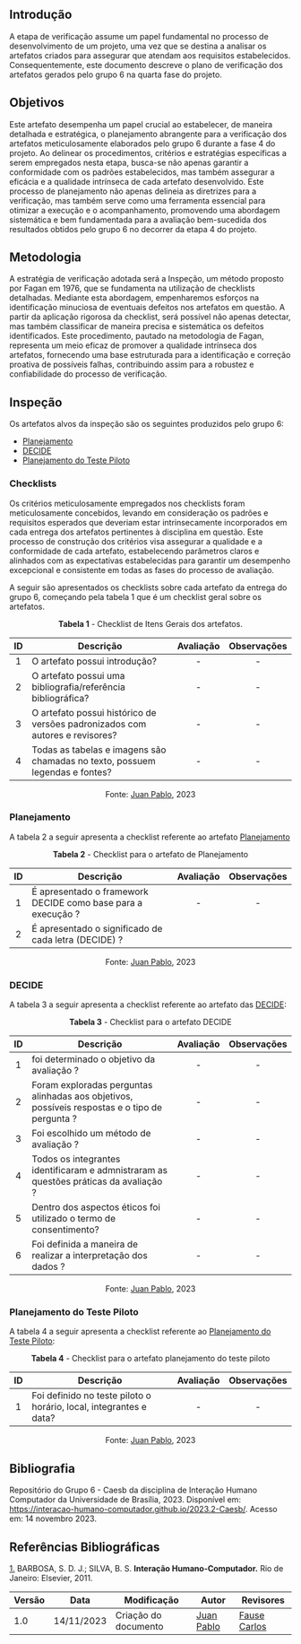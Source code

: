 ## Introdução

A etapa de verificação assume um papel fundamental no processo de desenvolvimento de um projeto, uma vez que se destina a analisar os artefatos criados para assegurar que atendam aos requisitos estabelecidos. Consequentemente, este documento descreve o plano de verificação dos artefatos gerados pelo grupo 6 na quarta fase do projeto.
 
## Objetivos

Este artefato desempenha um papel crucial ao estabelecer, de maneira detalhada e estratégica, o planejamento abrangente para a verificação dos artefatos meticulosamente elaborados pelo grupo 6 durante a fase 4 do projeto. Ao delinear os procedimentos, critérios e estratégias específicas a serem empregados nesta etapa, busca-se não apenas garantir a conformidade com os padrões estabelecidos, mas também assegurar a eficácia e a qualidade intrínseca de cada artefato desenvolvido. Este processo de planejamento não apenas delineia as diretrizes para a verificação, mas também serve como uma ferramenta essencial para otimizar a execução e o acompanhamento, promovendo uma abordagem sistemática e bem fundamentada para a avaliação bem-sucedida dos resultados obtidos pelo grupo 6 no decorrer da etapa 4 do projeto.

## Metodologia

A estratégia de verificação adotada será a Inspeção, um método proposto por Fagan em 1976, que se fundamenta na utilização de checklists detalhadas. Mediante esta abordagem, empenharemos esforços na identificação minuciosa de eventuais defeitos nos artefatos em questão. A partir da aplicação rigorosa da checklist, será possível não apenas detectar, mas também classificar de maneira precisa e sistemática os defeitos identificados. Este procedimento, pautado na metodologia de Fagan, representa um meio eficaz de promover a qualidade intrínseca dos artefatos, fornecendo uma base estruturada para a identificação e correção proativa de possíveis falhas, contribuindo assim para a robustez e confiabilidade do processo de verificação.

## Inspeção

Os artefatos alvos da inspeção são os seguintes produzidos pelo grupo 6:

-   [Planejamento](https://interacao-humano-computador.github.io/2023.2-Caesb/design%2C%20avalia%C3%A7%C3%A3o%20e%20desenvolvimento/Planejamento%20da%20avalia%C3%A7%C3%A3o/#planejamento)
-   [DECIDE](https://interacao-humano-computador.github.io/2023.2-Caesb/design%2C%20avalia%C3%A7%C3%A3o%20e%20desenvolvimento/Planejamento%20da%20avalia%C3%A7%C3%A3o/#d-determinar-os-objetivos)
-   [Planejamento do Teste Piloto](https://interacao-humano-computador.github.io/2023.2-Caesb/design%2C%20avalia%C3%A7%C3%A3o%20e%20desenvolvimento/Planejamento%20da%20avalia%C3%A7%C3%A3o/#planejamento-do-teste-piloto)


### Checklists
Os critérios meticulosamente empregados nos checklists foram meticulosamente concebidos, levando em consideração os padrões e requisitos esperados que deveriam estar intrinsecamente incorporados em cada entrega dos artefatos pertinentes à disciplina em questão. Este processo de construção dos critérios visa assegurar a qualidade e a conformidade de cada artefato, estabelecendo parâmetros claros e alinhados com as expectativas estabelecidas para garantir um desempenho excepcional e consistente em todas as fases do processo de avaliação.

A seguir são apresentados os checklists sobre cada artefato da entrega do grupo 6, começando pela tabela 1 que é um checklist geral sobre os artefatos.

<center>

**Tabela 1** - Checklist de Itens Gerais dos artefatos.

| ID  | Descrição                                                                                              | Avaliação | Observações |
| :-: | ------------------------------------------------------------------------------------------------------ | :-------: | :---------: |
|  1  | O artefato possui introdução?                                                                          |     -     |      -      |
|  2  | O artefato possui uma bibliografia/referência bibliográfica?                                           |     -     |      -      |
|  3  | O artefato possui histórico de versões padronizados com autores e revisores? |     -     |      -      |
|  4  | Todas as tabelas e imagens são chamadas no texto, possuem legendas e fontes?                           |     -     |      -      |


Fonte: [Juan Pablo](https://github.com/Juan-Ricarte), 2023

</center>

### Planejamento

A tabela 2 a seguir apresenta a checklist referente ao artefato [Planejamento](https://interacao-humano-computador.github.io/2023.2-Caesb/design%2C%20avalia%C3%A7%C3%A3o%20e%20desenvolvimento/Planejamento%20da%20avalia%C3%A7%C3%A3o/#planejamento)

<center>

**Tabela 2** - Checklist para o artefato de Planejamento

| ID  | Descrição                                                                                                                                                      | Avaliação | Observações |
| :-: | -------------------------------------------------------------------------------------------------------------------------------------------------------------- | :-------: | :---------: |
|  1  | É apresentado o framework DECIDE como base para  a execução ?                                                                      |     -     |      -      |
|  2 | É apresentado o significado de cada letra (DECIDE) ?                                                     

Fonte: [Juan Pablo](https://github.com/Juan-Ricarte), 2023

</center>

### DECIDE

A tabela 3 a seguir apresenta a checklist referente ao artefato das [DECIDE](https://interacao-humano-computador.github.io/2023.2-Caesb/design%2C%20avalia%C3%A7%C3%A3o%20e%20desenvolvimento/Planejamento%20da%20avalia%C3%A7%C3%A3o/#d-determinar-os-objetivos):

<center>

**Tabela 3** - Checklist para o artefato DECIDE

| ID  | Descrição                                                                         | Avaliação | Observações |
| :-: | --------------------------------------------------------------------------------- | :-------: | :---------: |
|  1  | foi determinado o objetivo da avaliação ?               |     -     |      -      |
|  2  | Foram exploradas perguntas alinhadas aos objetivos, possíveis respostas e o tipo de pergunta ?                                   |     -     |      -      |
|  3 | Foi escolhido um método de avaliação ? |     -     |      -      |
| 4  | Todos os integrantes identificaram e admnistraram as questões práticas da avaliação ?                              |     -     |      -      |
| 5  | Dentro dos aspectos éticos foi utilizado o termo de consentimento?                           |     -     |      -      |
| 6  | Foi definida a maneira de realizar a interpretação dos dados ?                           |     -     |      -      |

Fonte: [Juan Pablo](https://github.com/Juan-Ricarte), 2023

</center>

### Planejamento do Teste Piloto
A tabela 4 a seguir apresenta a checklist referente  ao [Planejamento do Teste Piloto](https://interacao-humano-computador.github.io/2023.2-Caesb/design%2C%20avalia%C3%A7%C3%A3o%20e%20desenvolvimento/Planejamento%20da%20avalia%C3%A7%C3%A3o/#planejamento-do-teste-piloto):

<center>

**Tabela 4** - Checklist para o artefato planejamento do teste piloto

| ID  | Descrição                                                                        | Avaliação | Observações |
| :-: | -------------------------------------------------------------------------------- | :-------: | :---------: |
|  1  | Foi definido no teste piloto o horário, local, integrantes e data?                              |     -     |      -      |

Fonte: [Juan Pablo](https://github.com/Juan-Ricarte), 2023

</center>


## Bibliografia

 Repositório do Grupo 6 - Caesb da disciplina de Interação Humano Computador da Universidade de Brasília, 2023. Disponível em: https://interacao-humano-computador.github.io/2023.2-Caesb/. Acesso em: 14 novembro 2023.

## Referências Bibliográficas

<a id="REF1" href="#anchor_1">1.</a> BARBOSA, S. D. J.; SILVA, B. S. **Interação Humano-Computador.** Rio de Janeiro: Elsevier, 2011.




 Versão | Data       | Modificação                             | Autor                         | Revisores                         |
| ------ | ---------- | --------------------------------------- | ----------------------------- | ----------------------------- |
|    1.0   |   14/11/2023   |   Criação do documento |   [Juan Pablo](https://github.com/Juan-Ricarte)| [Fause Carlos](https://github.com/FauseSkyWalker)|